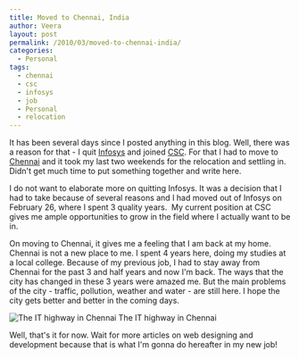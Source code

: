 ```yaml
---
title: Moved to Chennai, India
author: Veera
layout: post
permalink: /2010/03/moved-to-chennai-india/
categories:
  - Personal
tags:
  - chennai
  - csc
  - infosys
  - job
  - Personal
  - relocation
---
```


It has been several days since I posted anything in this blog. Well, there was a reason for that - I quit [Infosys][1] and joined [CSC][2]. For that I had to move to [Chennai][3] and it took my last two weekends for the relocation and settling in. Didn't get much time to put something together and write here.

 [1]: http://www.infosys.com/pages/index.aspx "Infosys"
 [2]: http://www.csc.com/ "Computer Science Corporation"
 [3]: http://en.wikipedia.org/wiki/Chennai "Chennai - Wikipedia"

I do not want to elaborate more on quitting Infosys. It was a decision that I had to take because of several reasons and I had moved out of Infosys on February 26, where I spent 3 quality years.  My current position at CSC gives me ample opportunities to grow in the field where I actually want to be in.

On moving to Chennai, it gives me a feeling that I am back at my home. Chennai is not a new place to me. I spent 4 years here, doing my studies at a local college. Because of my previous job, I had to stay away from Chennai for the past 3 and half years and now I'm back. The ways that the city has changed in these 3 years were amazed me. But the main problems of the city - traffic, pollution, weather and water - are still here. I hope the city gets better and better in the coming days.

![The IT highway in Chennai][4]
The IT highway in Chennai

Well, that's it for now. Wait for more articles on web designing and development because that is what I'm gonna do hereafter in my new job!

 [4]: http://i187.photobucket.com/albums/x201/talktoveera/Tidel_Park_junction_panorama.jpg "The IT highway in Chennai"